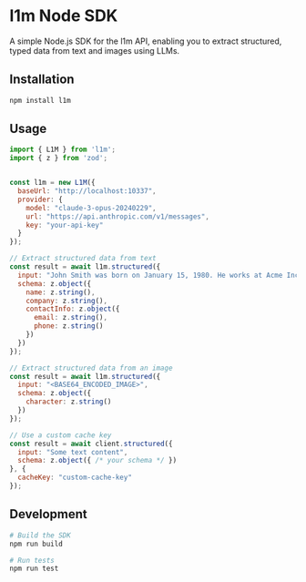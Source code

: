 # l1m Node SDK

A simple Node.js SDK for the l1m API, enabling you to extract structured, typed data from text and images using LLMs.

## Installation

```bash
npm install l1m
```

## Usage

```javascript
import { L1M } from 'l1m';
import { z } from 'zod';


const l1m = new L1M({
  baseUrl: "http://localhost:10337",
  provider: {
    model: "claude-3-opus-20240229",
    url: "https://api.anthropic.com/v1/messages",
    key: "your-api-key"
  }
});

// Extract structured data from text
const result = await l1m.structured({
  input: "John Smith was born on January 15, 1980. He works at Acme Inc. as a Senior Engineer and can be reached at john.smith@example.com or by phone at (555) 123-4567.",
  schema: z.object({
    name: z.string(),
    company: z.string(),
    contactInfo: z.object({
      email: z.string(),
      phone: z.string()
    })
  })
});

// Extract structured data from an image
const result = await l1m.structured({
  input: "<BASE64_ENCODED_IMAGE>",
  schema: z.object({
    character: z.string()
  })
});

// Use a custom cache key
const result = await client.structured({
  input: "Some text content",
  schema: z.object({ /* your schema */ })
}, {
  cacheKey: "custom-cache-key"
});
```

## Development

```bash
# Build the SDK
npm run build

# Run tests
npm run test
```
